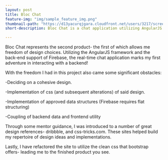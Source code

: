 ```yaml
---
layout: post
title: Bloc Chat
feature-img: "img/sample_feature_img.png"
thumbnail-path: "https://d13yacurqjgara.cloudfront.net/users/3217/screenshots/2030974/bloctalk_1x.png"
short-description: Bloc Chat is a chat application utilizing AngularJS and Firebase.

---
```

Bloc Chat represents the second product- the first of which allows me freedom of design choices. Utilizing the AngularJS framework and the back-end support of Firebase, the real-time chat application marks my first adventure in interacting with a backend!

With the freedom I had in this project also came some significant obstacles:

-Deciding on a cohesive design.

-Implementation of css (and subsequent alterations) of said design.

-Implementation of approved data structures (Firebase requires flat structuring)

-Coupling of backend data and frontend utility

Through some mentor guidance, I was introduced to a number of great design references- dribbble, and css-tricks.com. These sites helped build my repertoire of design ideas and implementations.

Lastly, I have refactored the site to utilize the clean css that bootstrap offers- leading me to the finished product you see.
